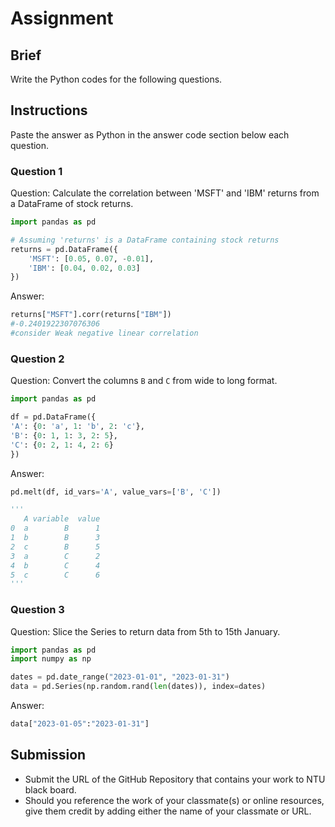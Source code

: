 # Assignment

## Brief

Write the Python codes for the following questions.

## Instructions

Paste the answer as Python in the answer code section below each question.

### Question 1

Question: Calculate the correlation between 'MSFT' and 'IBM' returns from a DataFrame of stock returns.

```python
import pandas as pd

# Assuming 'returns' is a DataFrame containing stock returns
returns = pd.DataFrame({
    'MSFT': [0.05, 0.07, -0.01],
    'IBM': [0.04, 0.02, 0.03]
})
```

Answer:

```python
returns["MSFT"].corr(returns["IBM"])
#-0.2401922307076306 
#consider Weak negative linear correlation
```

### Question 2

Question: Convert the columns `B` and `C` from wide to long format.

```python
import pandas as pd

df = pd.DataFrame({
'A': {0: 'a', 1: 'b', 2: 'c'},
'B': {0: 1, 1: 3, 2: 5},
'C': {0: 2, 1: 4, 2: 6}
})
```

Answer:

```python
pd.melt(df, id_vars='A', value_vars=['B', 'C'])

'''
   A variable  value
0  a        B      1
1  b        B      3
2  c        B      5
3  a        C      2
4  b        C      4
5  c        C      6
'''
```

### Question 3

Question: Slice the Series to return data from 5th to 15th January.

```python
import pandas as pd
import numpy as np

dates = pd.date_range("2023-01-01", "2023-01-31")
data = pd.Series(np.random.rand(len(dates)), index=dates)
```

Answer:

```python
data["2023-01-05":"2023-01-31"]
```

## Submission

- Submit the URL of the GitHub Repository that contains your work to NTU black board.
- Should you reference the work of your classmate(s) or online resources, give them credit by adding either the name of your classmate or URL.
